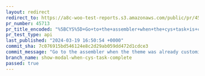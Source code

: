 ```yaml
---
layout: redirect
redirect_to: https://a8c-woo-test-reports.s3.amazonaws.com/public/pr/45713/api/index.html
pr_number: 45713
pr_title_encoded: "%5BCYS%5D+Go+to+the+assembler+when+the+cys+task+is+completed"
pr_test_type: api
last_published: "2024-03-19 16:50:54 +0000"
commit_sha: 7c076915bd546124e8c2d29ab059dd472d1cdce3
commit_message: "Go to the assembler when the theme was already customized"
branch_name: show-modal-when-cys-task-complete
passed: true
---
```

